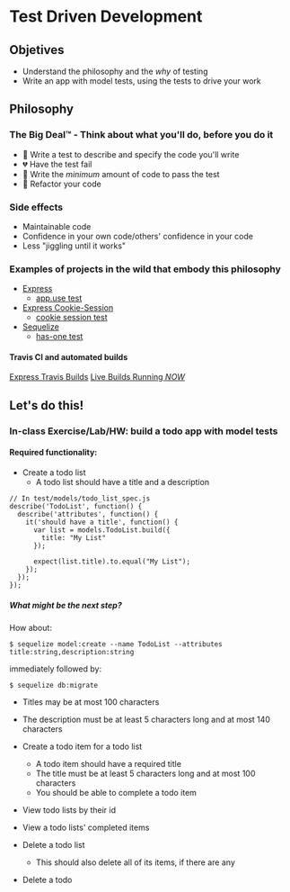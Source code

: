 # Test Driven Development

## Objetives

* Understand the philosophy and the *why* of testing
* Write an app with model tests, using the tests to drive your work

## Philosophy

### The Big Deal™ - Think about what you'll do, before you do it

* :pencil: Write a test to describe and specify the code you'll write
* :broken_heart: Have the test fail
* :green_heart: Write the *minimum* amount of code to pass the test
* :repeat: Refactor your code

### Side effects

* Maintainable code
* Confidence in your own code/others' confidence in your code
* Less "jiggling until it works"

### Examples of projects in the wild that embody this philosophy

* [Express](https://github.com/strongloop/express/blob/master/Contributing.md#prs-and-code-contributions)
  * [app.use test](https://github.com/strongloop/express/blob/master/test/app.use.js)
* [Express Cookie-Session](https://github.com/expressjs/cookie-session)
  * [cookie session test](https://github.com/expressjs/cookie-session/blob/master/test.js)
* [Sequelize](https://github.com/sequelize/sequelize/blob/master/CONTRIBUTING.md#pull-requests)
  * [has-one test](https://github.com/sequelize/sequelize/blob/master/test/associations/has-one.test.js)

#### Travis CI and automated builds

[Express Travis Builds](https://travis-ci.org/strongloop/express)
[Live Builds Running *NOW*](https://travis-ci.org/)

## Let's do this!

### In-class Exercise/Lab/HW: build a todo app with model tests

#### Required functionality:
* Create a todo list
  * A todo list should have a title and a description

```
// In test/models/todo_list_spec.js
describe('TodoList', function() {
  describe('attributes', function() {
    it('should have a title', function() {
      var list = models.TodoList.build({
        title: "My List"
      });

      expect(list.title).to.equal("My List");
    });
  });
});
```

##### What might be the next step?

How about:

```
$ sequelize model:create --name TodoList --attributes title:string,description:string
```

immediately followed by:

```
$ sequelize db:migrate
```

  * Titles may be at most 100 characters
  * The description must be at least 5 characters long and at most 140
    characters

* Create a todo item for a todo list
  * A todo item should have a required title
  * The title must be at least 5 characters long and at most 100
    characters
  * You should be able to complete a todo item

* View todo lists by their id
* View a todo lists' completed items

* Delete a todo list
  * This should also delete all of its items, if there are any
* Delete a todo
